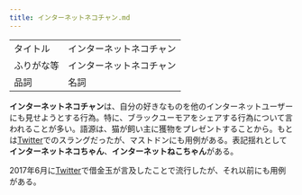 ```yaml
---
title: インターネットネコチャン.md
---
```

<div>

|            |                          |
|------------|--------------------------|
| タイトル   | インターネットネコチャン |
| ふりがな等 | インターネットネコチャン |
| 品詞       | 名詞                     |

  
**インターネットネコチャン**は、自分の好きなものを他のインターネットユーザーにも見せようとする行為。特に、ブラックユーモアをシェアする行為について言われることが多い。語源は、猫が飼い主に獲物をプレゼントすることから。もとは[Twitter](/Twitter "Twitter")でのスラングだったが、マストドンにも用例がある。表記揺れとして**インターネットネコちゃん**、**インターネットねこちゃん**がある。

2017年6月に[Twitter](/Twitter "Twitter")で借金玉が言及したことで流行したが、それ以前にも用例がある。

</div>
